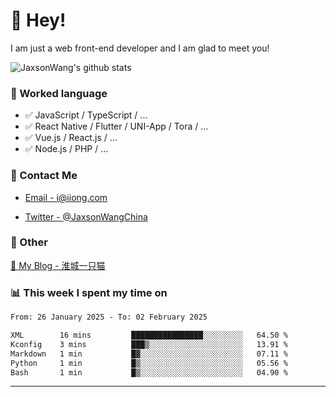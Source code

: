 # 👋 Hey!

I am just a web front-end developer and I am glad to meet you!

![JaxsonWang's github stats](https://github-readme-stats.vercel.app/api?username=JaxsonWang&&show_icons=true&&title_color=1abc9c&&icon_color=1abc9c)


### 📝 Worked language

- ✅ JavaScript / TypeScript / ...
- ✅ React Native / Flutter / UNI-App / Tora / ...
- ✅ Vue.js / React.js / ...
- ✅ Node.js / PHP / ...

### 📮 Contact Me

- [Email - i@iiong.com](mailto:i@iiong.com)

- [Twitter - @JaxsonWangChina](https://twitter.com/JaxsonWangChina)

### 🤪 Other

[📌 My Blog - 淮城一只猫](https://iiong.com)

### 📊 This week I spent my time on

<!--START_SECTION:waka-->

```txt
From: 26 January 2025 - To: 02 February 2025

XML        16 mins         ████████████████░░░░░░░░░   64.50 %
Kconfig    3 mins          ███▒░░░░░░░░░░░░░░░░░░░░░   13.91 %
Markdown   1 min           █▓░░░░░░░░░░░░░░░░░░░░░░░   07.11 %
Python     1 min           █▒░░░░░░░░░░░░░░░░░░░░░░░   05.56 %
Bash       1 min           █▒░░░░░░░░░░░░░░░░░░░░░░░   04.90 %
```

<!--END_SECTION:waka-->

---
